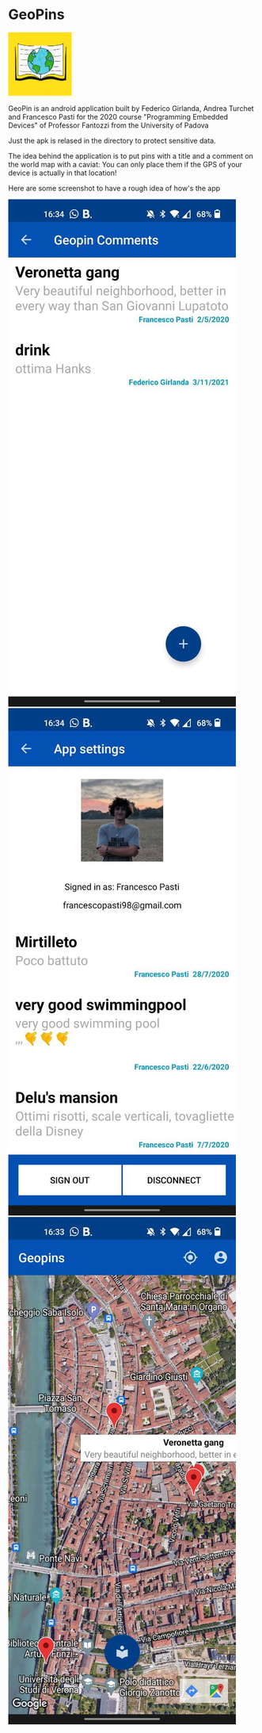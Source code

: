 # GeoPins
<img src="Geopin_logo.jpg" width="128">

GeoPin is an android application built by Federico Girlanda, Andrea Turchet and Francesco Pasti for the 2020 course "Programming Embedded Devices" 
of Professor Fantozzi from the University of Padova

Just the apk is relased in the directory to protect sensitive data.

The idea behind the application is to put pins with a title and a comment on the world map with a caviat: You can only place them if the GPS of your device is
actually in that location!

Here are some screenshot to have a rough idea of how's the app

<img src="/Image_samples/photo_2022-07-04_16-37-12.jpg">
<img src="/Image_samples/photo_2022-07-04_16-37-16.jpg">
<img src="/Image_samples/photo_2022-07-04_16-37-19.jpg">
